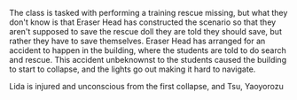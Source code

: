 The class is tasked with performing a training rescue missing, but what they don't know is that Eraser Head has constructed the scenario so that they aren't supposed to save the rescue doll they are told they should save, but rather they have to save themselves. Eraser Head has arranged for an accident to happen in the building, where the students are told to do search and rescue. This accident unbeknownst to the students caused the building to start to collapse, and the lights go out making it hard to navigate. 

Lida is injured and unconscious from the first collapse, and Tsu, Yaoyorozu
